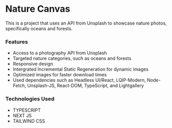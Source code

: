 # Nature Canvas
This is a project that uses an API from Unsplash to showcase nature photos, specifically oceans and forests. 

### Features
* Access to a photography API from Unsplash
* Targeted nature categories, such as oceans and forests
* Responsive design
* Intergrated Incremental Static Regeneration for dynamic images
* Optimized images for faster download times
* Used dependencies such as Headless UI/React, LQIP-Modern, Node-Fetch, Unsplash-JS, React-DOM, TypeScript, and Lightgallery

### Technologies Used
* TYPESCRIPT
* NEXT JS
* TAILWIND CSS